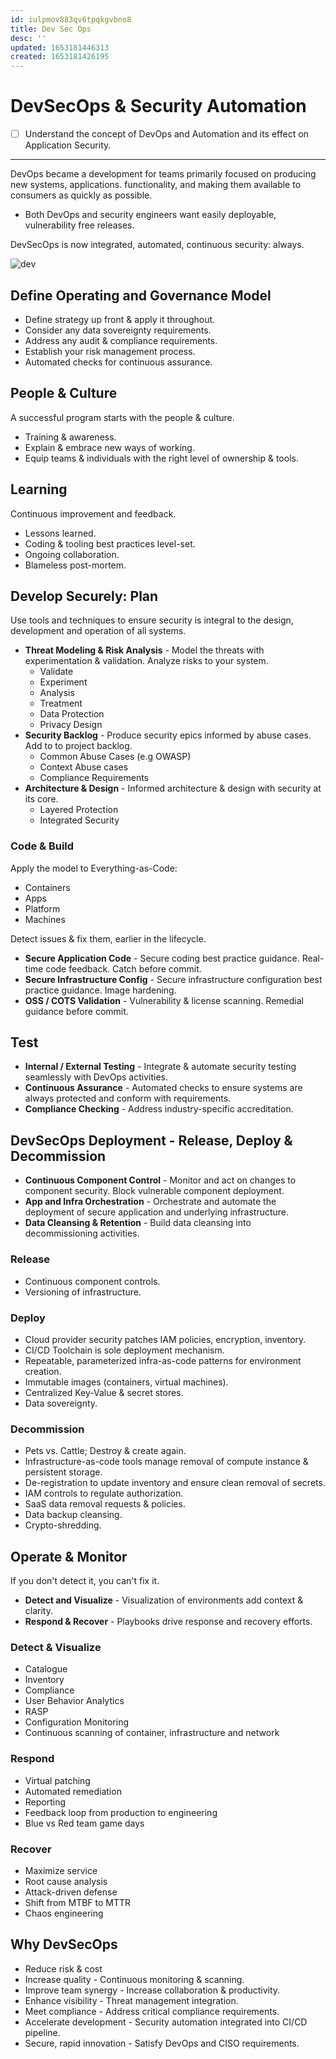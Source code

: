 ```yaml
---
id: iulpmov883qv6tpqkgvbno8
title: Dev Sec Ops
desc: ''
updated: 1653181446313
created: 1653181426195
---
```


# DevSecOps & Security Automation

- [ ] Understand the concept of DevOps and Automation and its effect on Application Security.

---

DevOps became a development for teams primarily focused on producing new systems, applications. functionality, and making them available to consumers as quickly as possible.

- Both DevOps and security engineers want easily deployable, vulnerability free releases.

DevSecOps is now integrated, automated, continuous security: always.

![dev](https://image.slidesharecdn.com/securityintodevops-differentviewsjul182017-170718191437/95/integrate-security-into-devops-secdevops-19-638.jpg?cb=1500405759)

## Define Operating and Governance Model

- Define strategy up front & apply it throughout.
- Consider any data sovereignty requirements.
- Address any audit & compliance requirements.
- Establish your risk management process.
- Automated checks for continuous assurance.

## People & Culture

A successful program starts with the people & culture.

- Training & awareness.
- Explain & embrace new ways of working.
- Equip teams & individuals with the right level of ownership & tools.

## Learning

Continuous improvement and feedback.

- Lessons learned.
- Coding & tooling best practices level-set.
- Ongoing collaboration.
- Blameless post-mortem.

## Develop Securely: Plan

Use tools and techniques to ensure security is integral to the design, development and operation of all systems.

- **Threat Modeling & Risk Analysis** - Model the threats with experimentation & validation. Analyze risks to your system.
  - Validate
  - Experiment
  - Analysis
  - Treatment
  - Data Protection
  - Privacy Design
- **Security Backlog** - Produce security epics informed by abuse cases. Add to to project backlog.
  - Common Abuse Cases (e.g OWASP)
  - Context Abuse cases
  - Compliance Requirements
- **Architecture & Design** - Informed architecture & design with security at its core.
  - Layered Protection
  - Integrated Security

### Code & Build

Apply the model to Everything-as-Code:

- Containers
- Apps
- Platform
- Machines

Detect issues & fix them, earlier in the lifecycle.

- **Secure Application Code** - Secure coding best practice guidance. Real-time code feedback. Catch before commit.
- **Secure Infrastructure Config** - Secure infrastructure configuration best practice guidance. Image hardening.
- **OSS / COTS Validation** - Vulnerability & license scanning. Remedial guidance before commit.

## Test

- **Internal / External Testing** - Integrate & automate security testing seamlessly with DevOps activities.
- **Continuous Assurance** - Automated checks to ensure systems are always protected and conform with requirements.
- **Compliance Checking** - Address industry-specific accreditation.

## DevSecOps Deployment - Release, Deploy & Decommission

- **Continuous Component Control** - Monitor and act on changes to component security. Block vulnerable component deployment.
- **App and Infra Orchestration** - Orchestrate and automate the deployment of secure application and underlying infrastructure.
- **Data Cleansing & Retention** - Build data cleansing into decommissioning activities.

### Release

- Continuous component controls.
- Versioning of infrastructure.

### Deploy

- Cloud provider security patches IAM policies, encryption, inventory.
- CI/CD Toolchain is sole deployment mechanism.
- Repeatable, parameterized infra-as-code patterns for environment creation.
- Immutable images (containers, virtual machines).
- Centralized Key-Value & secret stores.
- Data sovereignty.

### Decommission

- Pets vs. Cattle; Destroy & create again.
- Infrastructure-as-code tools manage removal of compute instance & persistent storage.
- De-registration to update inventory and ensure clean removal of secrets.
- IAM controls to regulate authorization.
- SaaS data removal requests & policies.
- Data backup cleansing.
- Crypto-shredding.

## Operate & Monitor

If you don't detect it, you can't fix it.

- **Detect and Visualize** - Visualization of environments add context & clarity.
- **Respond & Recover** - Playbooks drive response and recovery efforts.

### Detect & Visualize

- Catalogue
- Inventory
- Compliance
- User Behavior Analytics
- RASP
- Configuration Monitoring
- Continuous scanning of container, infrastructure and network

### Respond

- Virtual patching
- Automated remediation
- Reporting
- Feedback loop from production to engineering
- Blue vs Red team game days

### Recover

- Maximize service
- Root cause analysis
- Attack-driven defense
- Shift from MTBF to MTTR
- Chaos engineering


## Why DevSecOps

- Reduce risk & cost
- Increase quality - Continuous monitoring & scanning.
- Improve team synergy - Increase collaboration & productivity.
- Enhance visibility - Threat management integration.
- Meet compliance - Address critical compliance requirements.
- Accelerate development - Security automation integrated into CI/CD pipeline.
- Secure, rapid innovation - Satisfy DevOps and CISO requirements.